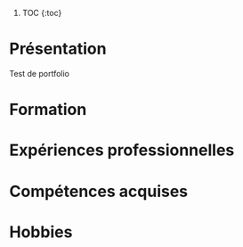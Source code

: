 1. TOC
{:toc}

# Présentation

Test de portfolio

# Formation




# Expériences professionnelles




# Compétences acquises




# Hobbies
